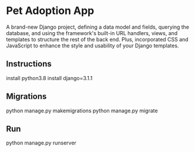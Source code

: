 # Pet Adoption App
A brand-new Django project, defining a data model and fields, querying the database, and using the framework's built-in URL handlers, views, and templates to structure the rest of the back end. Plus, incorporated CSS and JavaScript to enhance the style and usability of your Django templates.

## Instructions
install python3.8
install django=3.1.1

## Migrations
python manage.py makemigrations
python manage.py migrate

## Run
python manage.py runserver


